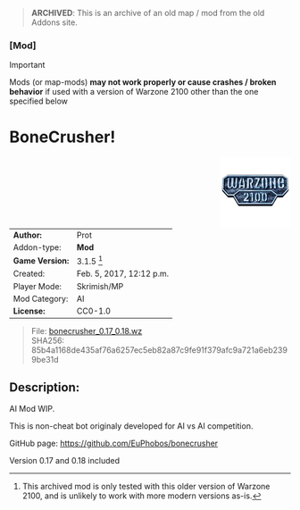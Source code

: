> **ARCHIVED**: This is an archive of an old map / mod from the old Addons site.

### [Mod]

> [!IMPORTANT]
> Mods (or map-mods) **may not work properly or cause crashes / broken behavior** if used with a version of Warzone 2100 other than the one specified below

# BoneCrusher!

<img src="./preview.jpg" align="right" />

| | |
| - | - |
| __Author:__ | Prot |
| Addon-type: | __Mod__ |
| __Game Version:__ | 3.1.5 [^1] |
| Created: | Feb. 5, 2017, 12:12 p.m. |
| Player Mode: | Skrimish/MP |
| Mod Category: | AI |
| __License:__ | CC0-1.0 |

> File: [bonecrusher_0.17_0.18.wz](https://github.com/Warzone2100/old-addons-site/raw/main/assets/294/bonecrusher_0.17_0.18.wz)  
> SHA256: 85b4a1168de435af76a6257ec5eb82a87c9fe91f379afc9a721a6eb2399be31d

## Description:

AI Mod WIP.

This is non-cheat bot originaly developed for AI vs AI competition.

GitHub page: https://github.com/EuPhobos/bonecrusher

Version 0.17 and 0.18 included

[^1]: This archived mod is only tested with this older version of Warzone 2100, and is unlikely to work with more modern versions as-is.
